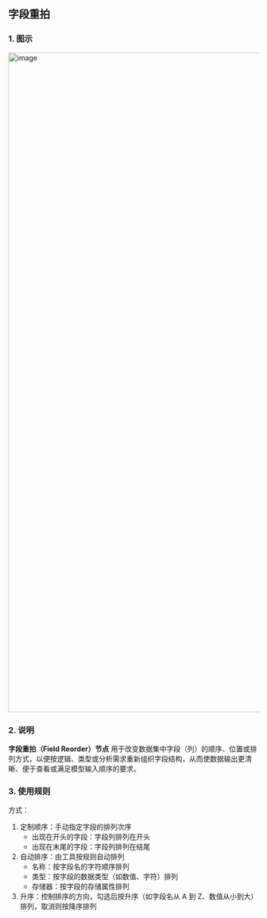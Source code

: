 ## 字段重拍 ##
### 1. 图示 ###
<img width="600" height="1328" alt="image" src="https://github.com/user-attachments/assets/c1b43077-8002-4242-a51f-6414a95af77b" />

### 2. 说明 ###
**字段重拍（Field Reorder）节点**
用于改变数据集中字段（列）的顺序、位置或排列方式，以便按逻辑、类型或分析需求重新组织字段结构，从而使数据输出更清晰、便于查看或满足模型输入顺序的要求。
### 3. 使用规则 ###
方式：
  1. 定制顺序：手动指定字段的排列次序
     - 出现在开头的字段：字段列排列在开头
     - 出现在末尾的字段：字段列排列在结尾
  2. 自动排序：由工具按规则自动排列
     - 名称：按字段名的字符顺序排列
     - 类型：按字段的数据类型（如数值、字符）排列
     - 存储器：按字段的存储属性排列
  3. 升序：控制排序的方向，勾选后按升序（如字段名从 A 到 Z、数值从小到大）排列，取消则按降序排列

